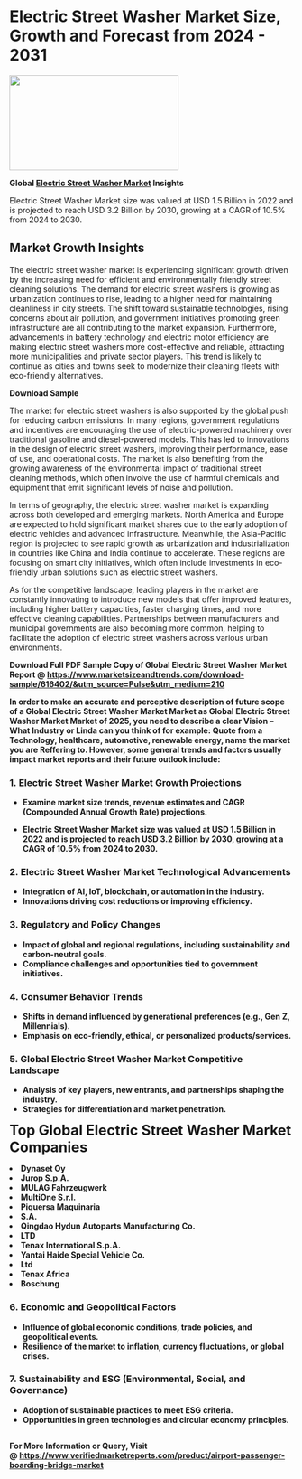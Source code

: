<H1>Electric Street Washer Market Size, Growth and Forecast from 2024 - 2031</H1><img class="aligncenter size-medium wp-image-584254" src="https://thirdeyenews.in/wp-content/uploads/2024/09/Global-Market-Research-300x168.jpeg" alt="" width="300" height="168" /><p><strong>Global&nbsp;<a href="https://www.marketsizeandtrends.com/download-sample/616402/&amp;utm_source=Pulse&amp;utm_medium=210">Electric Street Washer Market</a> Insights</strong></p><p>Electric Street Washer Market size was valued at USD 1.5 Billion in 2022 and is projected to reach USD 3.2 Billion by 2030, growing at a CAGR of 10.5% from 2024 to 2030.</p><p><h2>Market Growth Insights</h2> <p>The electric street washer market is experiencing significant growth driven by the increasing need for efficient and environmentally friendly street cleaning solutions. The demand for electric street washers is growing as urbanization continues to rise, leading to a higher need for maintaining cleanliness in city streets. The shift toward sustainable technologies, rising concerns about air pollution, and government initiatives promoting green infrastructure are all contributing to the market expansion. Furthermore, advancements in battery technology and electric motor efficiency are making electric street washers more cost-effective and reliable, attracting more municipalities and private sector players. This trend is likely to continue as cities and towns seek to modernize their cleaning fleets with eco-friendly alternatives.</p> <p><strong>Download Sample</strong></p> <p>The market for electric street washers is also supported by the global push for reducing carbon emissions. In many regions, government regulations and incentives are encouraging the use of electric-powered machinery over traditional gasoline and diesel-powered models. This has led to innovations in the design of electric street washers, improving their performance, ease of use, and operational costs. The market is also benefiting from the growing awareness of the environmental impact of traditional street cleaning methods, which often involve the use of harmful chemicals and equipment that emit significant levels of noise and pollution.</p> <p>In terms of geography, the electric street washer market is expanding across both developed and emerging markets. North America and Europe are expected to hold significant market shares due to the early adoption of electric vehicles and advanced infrastructure. Meanwhile, the Asia-Pacific region is projected to see rapid growth as urbanization and industrialization in countries like China and India continue to accelerate. These regions are focusing on smart city initiatives, which often include investments in eco-friendly urban solutions such as electric street washers.</p> <p>As for the competitive landscape, leading players in the market are constantly innovating to introduce new models that offer improved features, including higher battery capacities, faster charging times, and more effective cleaning capabilities. Partnerships between manufacturers and municipal governments are also becoming more common, helping to facilitate the adoption of electric street washers across various urban environments.</p> <p><strong></p><p><span class=""><strong>Download Full PDF Sample Copy of Global Electric Street Washer Market Report</strong> @ <a href="https://www.marketsizeandtrends.com/download-sample/616402/&amp;utm_source=Pulse&amp;utm_medium=210" target="_blank">https://www.marketsizeandtrends.com/download-sample/616402/&amp;utm_source=Pulse&amp;utm_medium=210</a></span></p><p>In order to make an accurate and perceptive description of future scope of a Global&nbsp;Electric Street Washer Market Market as Global&nbsp;Electric Street Washer Market Market of 2025, you need to describe a clear Vision &ndash; What Industry or Linda can you think of for example: Quote from a Technology, healthcare, automotive, renewable energy, name the market you are Reffering to. However, some general trends and factors usually impact market reports and their future outlook include:</p><h3>1.&nbsp;<strong>Electric Street Washer Market Growth Projections</strong></h3><ul><li>Examine market size trends, revenue estimates and CAGR (Compounded Annual Growth Rate) projections.</li><li><p>Electric Street Washer Market size was valued at USD 1.5 Billion in 2022 and is projected to reach USD 3.2 Billion by 2030, growing at a CAGR of 10.5% from 2024 to 2030.</p></li></ul><h3>2.&nbsp;<strong>Electric Street Washer Market Technological Advancements</strong></h3><ul><li>Integration of AI, IoT, blockchain, or automation in the industry.</li><li>Innovations driving cost reductions or improving efficiency.</li></ul><h3>3.&nbsp;<strong>Regulatory and Policy Changes</strong></h3><ul><li>Impact of global and regional regulations, including sustainability and carbon-neutral goals.</li><li>Compliance challenges and opportunities tied to government initiatives.</li></ul><h3>4.&nbsp;<strong>Consumer Behavior Trends</strong></h3><ul><li>Shifts in demand influenced by generational preferences (e.g., Gen Z, Millennials).</li><li>Emphasis on eco-friendly, ethical, or personalized products/services.</li></ul><h3>5.&nbsp;<strong>Global Electric Street Washer Market Competitive Landscape</strong></h3><ul><li>Analysis of key players, new entrants, and partnerships shaping the industry.</li><li>Strategies for differentiation and market penetration.</li></ul><p data-pm-slice="1 1 []"><span style="color: inherit; font-family: inherit; font-size: 25px;">Top Global Electric Street Washer Market Companies</span></p><div class="" data-test-id=""><p><li>Dynaset Oy</li><li> Jurop S.p.A.</li><li> MULAG Fahrzeugwerk</li><li> MultiOne S.r.l.</li><li> Piquersa Maquinaria</li><li> S.A.</li><li> Qingdao Hydun Autoparts Manufacturing Co.</li><li> LTD</li><li> Tenax International S.p.A.</li><li> Yantai Haide Special Vehicle Co.</li><li> Ltd</li><li> Tenax Africa</li><li> Boschung</li></p></div><h3>6.&nbsp;<strong>Economic and Geopolitical Factors</strong></h3><ul><li>Influence of global economic conditions, trade policies, and geopolitical events.</li><li>Resilience of the market to inflation, currency fluctuations, or global crises.</li></ul><h3>7.&nbsp;<strong>Sustainability and ESG (Environmental, Social, and Governance)</strong></h3><ul><li>Adoption of sustainable practices to meet ESG criteria.</li><li>Opportunities in green technologies and circular economy principles.</li></ul><h2><strong style="font-size: 14px;">For More Information or Query, Visit @&nbsp;</strong><a style="background-color: #ffffff; font-size: 14px;" href="https://www.marketsizeandtrends.com/report/electric-street-washer-market/" target="_blank">https://www.verifiedmarketreports.com/product/airport-passenger-boarding-bridge-market</a></h2>
